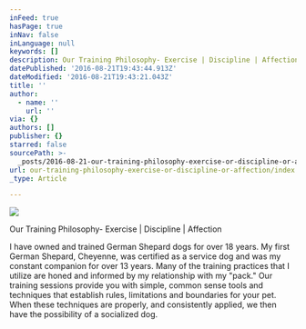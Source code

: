 ```yaml
---
inFeed: true
hasPage: true
inNav: false
inLanguage: null
keywords: []
description: Our Training Philosophy- Exercise | Discipline | Affection
datePublished: '2016-08-21T19:43:44.913Z'
dateModified: '2016-08-21T19:43:21.043Z'
title: ''
author:
  - name: ''
    url: ''
via: {}
authors: []
publisher: {}
starred: false
sourcePath: >-
  _posts/2016-08-21-our-training-philosophy-exercise-or-discipline-or-affection.md
url: our-training-philosophy-exercise-or-discipline-or-affection/index.html
_type: Article

---
```

![](https://the-grid-user-content.s3-us-west-2.amazonaws.com/ccd47e08-4df7-4b68-bd2d-68b8e5cc9551.jpg)

Our Training Philosophy- Exercise | Discipline | Affection

I have owned and trained German Shepard dogs for over 18 years. My first German Shepard, Cheyenne, was certified as a service dog and was my constant companion for over 13 years. Many of the training practices that I utilize are honed and informed by my relationship with my "pack." Our training sessions provide you with simple, common sense tools and techniques that establish rules, limitations and boundaries for your pet. When these techniques are properly, and consistently applied, we then have the possibility of a socialized dog.